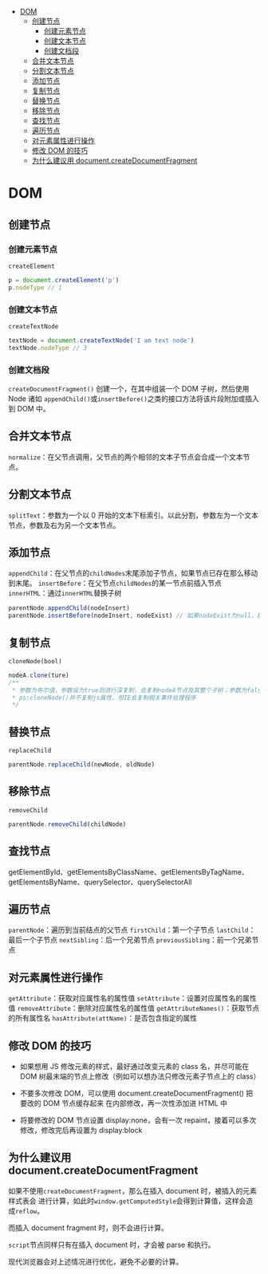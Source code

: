 <!-- TOC -->

- [DOM](#dom)
  - [创建节点](#创建节点)
    - [创建元素节点](#创建元素节点)
    - [创建文本节点](#创建文本节点)
    - [创建文档段](#创建文档段)
  - [合并文本节点](#合并文本节点)
  - [分割文本节点](#分割文本节点)
  - [添加节点](#添加节点)
  - [复制节点](#复制节点)
  - [替换节点](#替换节点)
  - [移除节点](#移除节点)
  - [查找节点](#查找节点)
  - [遍历节点](#遍历节点)
  - [对元素属性进行操作](#对元素属性进行操作)
  - [修改 DOM 的技巧](#修改-dom-的技巧)
  - [为什么建议用 document.createDocumentFragment](#为什么建议用-documentcreatedocumentfragment)

<!-- /TOC -->

# DOM

## 创建节点

### 创建元素节点

`createElement`

```javascript
p = document.createElement('p')
p.nodeType // 1
```

### 创建文本节点

`createTextNode`

```javascript
textNode = document.createTextNode('I am text node')
textNode.nodeType // 3
```

### 创建文档段

`createDocumentFragment()`
创建一个，在其中组装一个 DOM 子树，然后使用 Node 诸如 `appendChild()`或`insertBefore()`之类的接口方法将该片段附加或插入到 DOM 中。

## 合并文本节点

`normalize`：在父节点调用，父节点的两个相邻的文本子节点会合成一个文本节点。

## 分割文本节点

`splitText`：参数为一个以 0 开始的文本下标索引。以此分割，参数左为一个文本节点，参数及右为另一个文本节点。

## 添加节点

`appendChild`：在父节点的`childNodes`末尾添加子节点，如果节点已存在那么移动到末尾。
`insertBefore`：在父节点`childNodes`的某一节点前插入节点
`innerHTML`：通过`innerHTML`替换子树

```javascript
parentNode.appendChild(nodeInsert)
parentNode.insertBefore(nodeInsert, nodeExist) // 如果nodeExist为null，那么等同于appendChild()
```

## 复制节点

`cloneNode(bool)`

```javascript
nodeA.clone(ture)
/**
 * 参数为布尔值，参数设为true则进行深复制，会复制nodeA节点及其整个子树；参数为false进行浅复制，只复制nodeA节点；
 * ps:cloneNode()并不复制js属性，但IE会复制相关事件处理程序
 */
```

## 替换节点

`replaceChild`

```javascript
parentNode.replaceChild(newNode, oldNode)
```

## 移除节点

`removeChild`

```javascript
parentNode.removeChild(childNode)
```

## 查找节点

getElementById、getElementsByClassName、getElementsByTagName、 getElementsByName、querySelector、querySelectorAll

## 遍历节点

`parentNode`：遍历到当前结点的父节点
`firstChild`：第一个子节点
`lastChild`：最后一个子节点
`nextSibling`：后一个兄弟节点
`previousSibling`：前一个兄弟节点

## 对元素属性进行操作

`getAttribute`：获取对应属性名的属性值
`setAttribute`：设置对应属性名的属性值
`removeAttribute`：删除对应属性名的属性值
`getAttributeNames()`：获取节点的所有属性名
`hasAttribute(attName)`：是否包含指定的属性

## 修改 DOM 的技巧

- 如果想用 JS 修改元素的样式，最好通过改变元素的 class 名，并尽可能在 DOM 树最末端的节点上修改（例如可以想办法只修改元素子节点上的 class）

- 不要多次修改 DOM，可以使用 document.createDocumentFragment() 把要改的 DOM 节点缓存起来 在内部修改，再一次性添加进 HTML 中

- 将要修改的 DOM 节点设置 display:none，会有一次 repaint，接着可以多次修改，修改完后再设置为 display:block

## 为什么建议用 document.createDocumentFragment

如果不使用`createDocumentFragment`，那么在插入 document 时，被插入的元素样式表会
进行计算，如此时`window.getComputedStyle`会得到计算值，这样会造成`reflow`。

而插入 document fragment 时，则不会进行计算。

`script`节点同样只有在插入 document 时，才会被 parse 和执行。

现代浏览器会对上述情况进行优化，避免不必要的计算。
